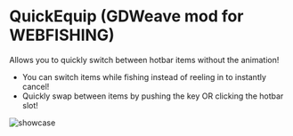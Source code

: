# QuickEquip (GDWeave mod for WEBFISHING)

Allows you to quickly switch between hotbar items without the animation!

- You can switch items while fishing instead of reeling in to instantly cancel!
- Quickly swap between items by pushing the key OR clicking the hotbar slot!

![showcase](https://i.imgur.com/BdwKD6F.gif)